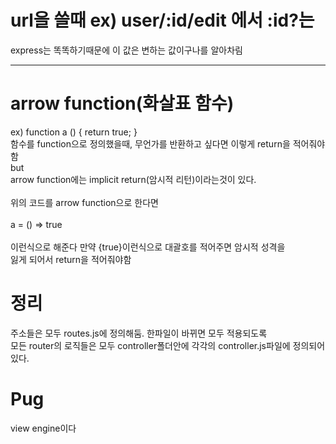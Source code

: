 url을 쓸때 ex) user/:id/edit 에서 :id?는
=======================================
express는 똑똑하기때문에 이 값은 변하는 값이구나를 알아차림

-----------------------------------------------

arrow function(화살표 함수)
====================================
ex) function a () { return true; }<br/>
함수를 function으로 정의했을때, 무언가를 반환하고 싶다면 이렇게 return을 적어줘야함<br/>
but<br/>
arrow function에는 implicit return(암시적 리턴)이라는것이 있다.<br/>  
위의 코드를 arrow function으로 한다면<br/>  
a = () => true<br/>  
이런식으로 해준다 만약 {true}이런식으로 대괄호를 적어주면 암시적 성격을<br/> 잃게 되어서 return을 적어줘야함

정리
===============================
주소들은 모두 routes.js에 정의해둠. 한파일이 바뀌면 모두 적용되도록<br/>
모든 router의 로직들은 모두 controller폴더안에 각각의 controller.js파일에 정의되어 있다.


Pug
===========================
view engine이다